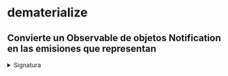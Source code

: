 # dematerialize

<h2 class="subtitle"> Convierte un Observable de objetos Notification en las emisiones que representan
</h2>

<details>
<summary>Signatura</summary>

### Firma

`dematerialize<T>(): OperatorFunction<Notification<T>, T>`

### Parámetros

No recibe ningún parámetro.

### Retorna

`OperatorFunction<Notification<T>, T>`: Un Observable que emite elementos y notificaciones embebidos en objetos `Notification` emitidos por el Observable fuente.

## Description

Transforma los objetos `Notification` en emisiones `next`, `error` y `complete`. Es el operador opuesto a `materialize`.

<img src="assets/images/marble-diagrams/utility/dematerialize.png" alt="Diagrama de canicas del operador dematerialize">

`dematerialize` opera un Observable que únicamente emite objetos `Notification` como emisiones `next`, y no emite ningún error. Tal Observable es el resultado de una operación con `materialize`. Esas notificaciones se transforman mediante los metadatos que contienen, y se emiten como notificaciones `next`, `error` y `complete` en el Observable salida.

Se utiliza junto al operador `materialize`.

## Ejemplos

**Convierte las Notificaciones en emisiones con el mismo valor y tipo (error, next o complete)**

<a target="_blank" href="https://stackblitz.com/edit/rxjs-dematerialize-1?file=index.ts">StackBlitz</a>

```javascript
import { dematerialize } from "rxjs/operators";
import { of, Notification } from "rxjs";

const notification$ = of(
  Notification.createNext("RxJS mola"),
  Notification.createError(new Error("¡Oh no!"))
);

// Emitirá objetos Notification
notification$.subscribe(console.log);
/* Salida: 
Notification { kind: 'N', value: 'RxJS is cool', error: undefined, ... }, 
Notification { kind: 'E', value: undefined, error: {...}, ...}
*/

// Al usar dematerialize, emitirá el valor de la notificación
notification$.pipe(dematerialize()).subscribe(console.log, console.error);
// Salida: RxJS is cool, (error) Oh noez!
```

### Ejemplo de la documentación oficial

**Convierte un Observable de Notificaciones en un Observable de valores**

```javascript
import { of, Notification } from "rxjs";
import { dematerialize } from "rxjs/operators";

const notifA = new Notification("N", "A");
const notifB = new Notification("N", "B");
const notifE = new Notification(
  "E",
  undefined,
  new TypeError("x.toUpperCase is not a function")
);
const materialized = of(notifA, notifB, notifE);
const upperCase = materialized.pipe(dematerialize());
upperCase.subscribe(
  (x) => console.log(x),
  (e) => console.error(e)
);

// Salida:
// A
// B
// TypeError: x.toUpperCase is not a function
```

<div class="page-footer">

## Recursos adicionales

<a target="_blank" href="https://github.com/ReactiveX/rxjs/blob/master/src/internal/operators/dematerialize.ts">
<svg>
  <use xlink:href="/assets/icons/source.svg#source-code"></use>
</svg>
</a>
</div>

- <a target="_blank" href="https://rxjs.dev/api/operators/dematerialize">Documentación oficial en inglés</a>
